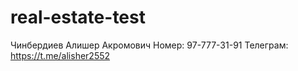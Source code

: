 # real-estate-test
Чинбердиев Алишер Акромович
Номер: 97-777-31-91
Телеграм: https://t.me/alisher2552

